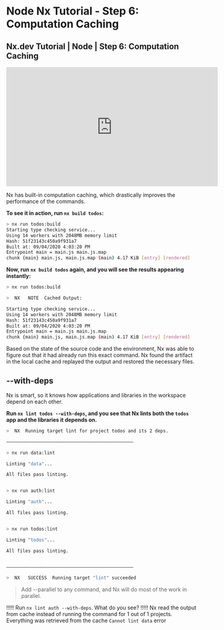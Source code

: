 # Node Nx Tutorial - Step 6: Computation Caching

## Nx.dev Tutorial | Node | Step 6: Computation Caching

<iframe width="560" height="315" src="https://www.youtube.com/embed/gXChzhI1Qpg" frameborder="0" allow="accelerometer; autoplay; encrypted-media; gyroscope; picture-in-picture" allowfullscreen></iframe>

Nx has built-in computation caching, which drastically improves the performance of the commands.

**To see it in action, run `nx build todos`:**

```bash
> nx run todos:build
Starting type checking service...
Using 14 workers with 2048MB memory limit
Hash: 51f23143c450a9f931a7
Built at: 09/04/2020 4:03:20 PM
Entrypoint main = main.js main.js.map
chunk {main} main.js, main.js.map (main) 4.17 KiB [entry] [rendered]
```

**Now, run `nx build todos` again, and you will see the results appearing instantly:**

```bash
> nx run todos:build

>  NX   NOTE  Cached Output:

Starting type checking service...
Using 14 workers with 2048MB memory limit
Hash: 51f23143c450a9f931a7
Built at: 09/04/2020 4:03:20 PM
Entrypoint main = main.js main.js.map
chunk {main} main.js, main.js.map (main) 4.17 KiB [entry] [rendered]
```

Based on the state of the source code and the environment, Nx was able to figure out that it had already run this exact command. Nx found the artifact in the local cache and replayed the output and restored the necessary files.

## --with-deps

Nx is smart, so it knows how applications and libraries in the workspace depend on each other.

**Run `nx lint todos --with-deps`, and you see that Nx lints both the `todos` app and the libraries it depends on.**

```bash
>  NX  Running target lint for project todos and its 2 deps.

———————————————————————————————————————————————

> nx run data:lint

Linting "data"...

All files pass linting.


> nx run auth:lint

Linting "auth"...

All files pass linting.


> nx run todos:lint

Linting "todos"...

All files pass linting.


———————————————————————————————————————————————

>  NX   SUCCESS  Running target "lint" succeeded
```

> Add --parallel to any command, and Nx will do most of the work in parallel.

!!!!!
Run `nx lint auth --with-deps`. What do you see?
!!!!!
Nx read the output from cache instead of running the command for 1 out of 1 projects.
Everything was retrieved from the cache
`Cannot lint data` error
